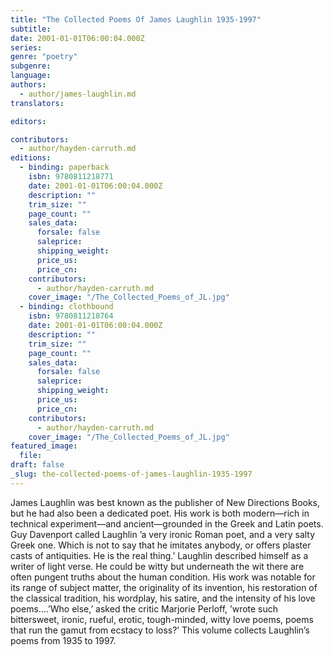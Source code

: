```yaml
---
title: "The Collected Poems Of James Laughlin 1935-1997"
subtitle:
date: 2001-01-01T06:00:04.000Z
series:
genre: "poetry"
subgenre:
language:
authors:
  - author/james-laughlin.md
translators:

editors:

contributors:
  - author/hayden-carruth.md
editions:
  - binding: paperback
    isbn: 9780811218771
    date: 2001-01-01T06:00:04.000Z
    description: ""
    trim_size: ""
    page_count: ""
    sales_data:
      forsale: false
      saleprice:
      shipping_weight:
      price_us:
      price_cn:
    contributors:
      - author/hayden-carruth.md
    cover_image: "/The_Collected_Poems_of_JL.jpg"
  - binding: clothbound
    isbn: 9780811218764
    date: 2001-01-01T06:00:04.000Z
    description: ""
    trim_size: ""
    page_count: ""
    sales_data:
      forsale: false
      saleprice:
      shipping_weight:
      price_us:
      price_cn:
    contributors:
      - author/hayden-carruth.md
    cover_image: "/The_Collected_Poems_of_JL.jpg"
featured_image:
  file:
draft: false
_slug: the-collected-poems-of-james-laughlin-1935-1997
---
```


James Laughlin was best known as the publisher of New Directions Books, but he had also been a dedicated poet. His work is both modern—rich in technical experiment—and ancient—grounded in the Greek and Latin poets. Guy Davenport called Laughlin ’a very ironic Roman poet, and a very salty Greek one. Which is not to say that he imitates anybody, or offers plaster casts of antiquities. He is the real thing.’ Laughlin described himself as a writer of light verse. He could be witty but underneath the wit there are often pungent truths about the human condition. His work was notable for its range of subject matter, the originality of its invention, his restoration of the classical tradition, his wordplay, his satire, and the intensity of his love poems....’Who else,’ asked the critic Marjorie Perloff, ’wrote such bittersweet, ironic, rueful, erotic, tough-minded, witty love poems, poems that run the gamut from ecstacy to loss?’ This volume collects Laughlin’s poems from 1935 to 1997.

